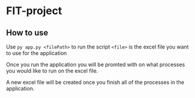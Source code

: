 # FIT-project

## How to use
Use `py app.py <filePath>` to run the script
`<file>` is the excel file you want to use for the application

Once you run the application you will be promted with on what processes you would like to run on the excel file.

A new excel file will be created once you finish all of the processes in the application.
